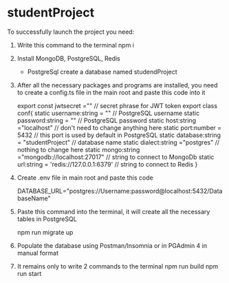 # studentProject
To successfully launch the project you need:
1. Write this command to the terminal
   npm i
  
2. Install MongoDB, PostgreSQL, Redis
    - PostgreSql create a database named studendProject
   
3. After all the necessary packages and programs are installed, you need to create a config.ts file in the main root and paste this code into it

   export const jwtsecret ="" // secret phrase for JWT token
export class conf{
     static username:string = "" // PostgreSQL username
     static password:string = "" // PostgreSQL password
     static host:string ="localhost" // don't need to change anything here
     static port:number = 5432 // this port is used by default in PostgreSQL
     static database:string = "studentProject" // database name
     static dialect:string ="postgres" // nothing to change here
     static mongo:string ="mongodb://localhost:27017" // string to connect to MongoDb
     static url:string = 'redis://127.0.0.1:6379' // string to connect to Redis
}

4. Create .env file in main root and paste this code

     DATABASE_URL="postgres://Username:password@localhost:5432/DatabaseName"
     
5. Paste this command into the terminal, it will create all the necessary tables in PostgreSQL
   
   npm run migrate up
    
6. Populate the database using Postman/Insomnia or in PGAdmin 4 in manual format
7. It remains only to write 2 commands to the terminal
    npm run build
    npm run start
